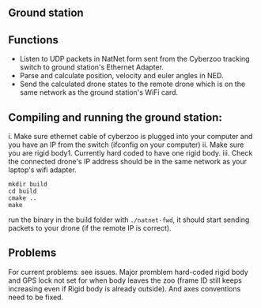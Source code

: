 ## Ground station

## Functions
- Listen to UDP packets in NatNet form sent from the Cyberzoo tracking switch to ground station's Ethernet Adapter.
- Parse and calculate position, velocity and euler angles in NED.
- Send the calculated drone states to the remote drone which is on the same network as the ground station's WiFi card.

## Compiling and running the ground station:
i. Make sure ethernet cable of cyberzoo is plugged into your computer and you have an IP from the switch (ifconfig on your computer)
ii. Make sure you are rigid body1. Currently hard coded to have one rigid body.
iii. Check the connected drone's IP address should be in the same network as your laptop's wifi adapter.
```
mkdir build
cd build
cmake ..
make
```
run the binary in the build folder with `./natnet-fwd`, it should start sending packets to your drone (if the remote IP is correct).

## Problems
For current problems: see issues. Major promblem hard-coded rigid body and GPS lock not set for when body leaves the zoo (frame ID still keeps increasing even if Rigid body is already outside). And axes conventions need to be fixed.
